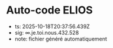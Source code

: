 # Auto-code ELIOS
- ts: 2025-10-18T20:37:56.439Z
- sig: ∞.je.toi.nous.432.528
- note: fichier généré automatiquement